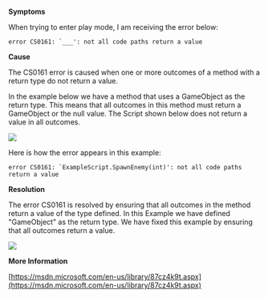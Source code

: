 

**Symptoms**



When trying to enter play mode, I am receiving the error below:


```
error CS0161: `___': not all code paths return a value
```


**Cause**



The CS0161 error is caused when one or more outcomes of a method with a return type do not return a value.



In the example below we have a method that uses a GameObject as the return type. This means that all outcomes in this method must return a GameObject or the null value. The Script shown below does not return a value in all outcomes.



![](/hc/en-us/article_attachments/202520393/CS0161_a.png)



Here is how the error appears in this example:


```
error CS0161: `ExampleScript.SpawnEnemy(int)': not all code paths return a value
```


**Resolution**



The error CS0161 is resolved by ensuring that all outcomes in the method return a value of the type defined. In this Example we have defined "GameObject" as the return type. We have fixed this example by ensuring that all outcomes return a value.



![](/hc/en-us/article_attachments/202356546/CS0161_b.png)



**More Information**



[https://msdn.microsoft.com/en-us/library/87cz4k9t.aspx](https://msdn.microsoft.com/en-us/library/87cz4k9t.aspx)





